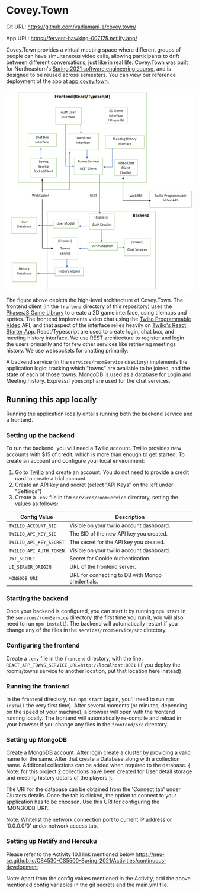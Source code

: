 # Covey.Town
Git URL: https://github.com/vadlamani-s/covey.town/

App URL: https://fervent-hawking-007175.netlify.app/

Covey.Town provides a virtual meeting space where different groups of people can have simultaneous video calls, allowing participants to drift between different conversations, just like in real life.
Covey.Town was built for Northeastern's [Spring 2021 software engineering course](https://github.com/vadlamani-s/covey.town), and is designed to be reused across semesters.
You can view our reference deployment of the app at [app.covey.town](https://fervent-hawking-007175.netlify.app/).

<img src="./Architecture.JPG" width="1000">

The figure above depicts the high-level architecture of Covey.Town.
The frontend client (in the `frontend` directory of this repository) uses the [PhaserJS Game Library](https://phaser.io) to create a 2D game interface, using tilemaps and sprites.
The frontend implements video chat using the [Twilio Programmable Video](https://www.twilio.com/docs/video) API, and that aspect of the interface relies heavily on [Twilio's React Starter App](https://github.com/twilio/twilio-video-app-react).
React/Typescript are used to create login, chat box, and meeting history interface. We use REST architecture to register and login the users primarily and for few other services like retrieving meetings history. We use websockets for chatting primarily. 

A backend service (in the `services/roomService` directory) implements the application logic: tracking which "towns" are available to be joined, and the state of each of those towns.
MongoDB is used as a database for Login and Meeting history. Express/Typescript are used for the chat services. 

## Running this app locally

Running the application locally entails running both the backend service and a frontend.

### Setting up the backend

To run the backend, you will need a Twilio account. Twilio provides new accounts with $15 of credit, which is more than enough to get started.
To create an account and configure your local environment:

1. Go to [Twilio](https://www.twilio.com/) and create an account. You do not need to provide a credit card to create a trial account.
2. Create an API key and secret (select "API Keys" on the left under "Settings")
3. Create a `.env` file in the `services/roomService` directory, setting the values as follows:

| Config Value            | Description                                      |
| ----------------------- | -------------------------------------------------|
| `TWILIO_ACCOUNT_SID`    | Visible on your twilio account dashboard.        |
| `TWILIO_API_KEY_SID`    | The SID of the new API key you created.          |
| `TWILIO_API_KEY_SECRET` | The secret for the API key you created.          |
| `TWILIO_API_AUTH_TOKEN` | Visible on your twilio account dashboard.        |
| `JWT_SECRET`            | Secret for Cookie Authentication.                |
| `UI_SERVER_ORIGIN`      | URL of the frontend server.                      |
| `MONGODB_URI`           | URL for connecting to DB with Mongo credentials. |


### Starting the backend

Once your backend is configured, you can start it by running `npm start` in the `services/roomService` directory (the first time you run it, you will also need to run `npm install`).
The backend will automatically restart if you change any of the files in the `services/roomService/src` directory.

### Configuring the frontend

Create a `.env` file in the `frontend` directory, with the line: `REACT_APP_TOWNS_SERVICE_URL=http://localhost:8081` (if you deploy the rooms/towns service to another location, put that location here instead)

### Running the frontend

In the `frontend` directory, run `npm start` (again, you'll need to run `npm install` the very first time). After several moments (or minutes, depending on the speed of your machine), a browser will open with the frontend running locally.
The frontend will automatically re-compile and reload in your browser if you change any files in the `frontend/src` directory.

### Setting up MongoDB

Create a MongoDB account. After login create a cluster by providing a valid name for the same. After that create a Database along with a collection name. Additonal collections can be added when required to the database. { Note: for this project 2 collections have been created for User detail storage and meeting history details of the players }.

The URI for the database can be obtained from the 'Connect tab' under Clusters details. Once the tab is clicked, the option to connect to your application has to be choosen. Use this URI for configuring the 'MONGODB_URI'. 

Note: Whitelist the network connection port to current IP address or '0.0.0.0/0' under network access tab.

### Setting up Netlify and Herouku
Please refer to the Activity 10.1 link mentioned below
https://neu-se.github.io/CS4530-CS5500-Spring-2021/Activities/continuous-development

Note: Apart from the config values mentioned in the Activity, add the above mentioned config variables in the git secrets and the main.yml file.
